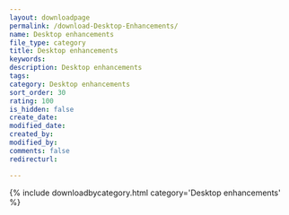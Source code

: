 ```yaml
---
layout: downloadpage
permalink: /download-Desktop-Enhancements/
name: Desktop enhancements
file_type: category
title: Desktop enhancements
keywords:
description: Desktop enhancements
tags:  
category: Desktop enhancements
sort_order: 30
rating: 100
is_hidden: false
create_date:
modified_date:
created_by:
modified_by:
comments: false
redirecturl:

---
```



 {% include downloadbycategory.html category='Desktop enhancements' %}
